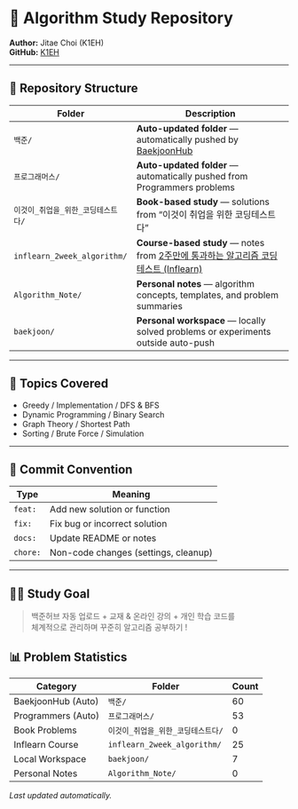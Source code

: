 # 🧠 Algorithm Study Repository

**Author:** Jitae Choi (K1EH)  
**GitHub:** [K1EH](https://github.com/K1EH)

---

## 📂 Repository Structure

| Folder | Description |
|--------|--------------|
| `백준/` | **Auto-updated folder** — automatically pushed by [BaekjoonHub](https://github.com/BaekjoonHub/BaekjoonHub) |
| `프로그래머스/` | **Auto-updated folder** — automatically pushed from Programmers problems |
| `이것이_취업을_위한_코딩테스트다/` | **Book-based study** — solutions from “이것이 취업을 위한 코딩테스트다” |
| `inflearn_2week_algorithm/` | **Course-based study** — notes from [2주만에 통과하는 알고리즘 코딩테스트 (Inflearn)](https://www.inflearn.com/course/2%EC%A3%BC%EB%A7%8C%EC%97%90-%ED%86%B5%EA%B3%BC%ED%95%98%EB%8A%94-%EC%95%8C%EA%B3%A0%EB%A6%AC%EC%A6%98-%EC%BD%94%EB%94%A9%ED%85%8C%EC%8A%A4%ED%8A%B8/) |
| `Algorithm_Note/` | **Personal notes** — algorithm concepts, templates, and problem summaries |
| `baekjoon/` | **Personal workspace** — locally solved problems or experiments outside auto-push |

---

## 🧩 Topics Covered
- Greedy / Implementation / DFS & BFS  
- Dynamic Programming / Binary Search  
- Graph Theory / Shortest Path  
- Sorting / Brute Force / Simulation  

---

## 🚀 Commit Convention
| Type | Meaning |
|------|----------|
| `feat:` | Add new solution or function |
| `fix:` | Fix bug or incorrect solution |
| `docs:` | Update README or notes |
| `chore:` | Non-code changes (settings, cleanup) |

---

## 🧘‍♂️ Study Goal
> 백준허브 자동 업로드 + 교재 & 온라인 강의 + 개인 학습 코드를  
> 체계적으로 관리하며 꾸준히 알고리즘 공부하기 !

<!-- stats:start -->

## 📊 Problem Statistics

| Category | Folder | Count |
|-----------|---------|--------|
| BaekjoonHub (Auto) | `백준/` | 60 |
| Programmers (Auto) | `프로그래머스/` | 53 |
| Book Problems | `이것이_취업을_위한_코딩테스트다/` | 0 |
| Inflearn Course | `inflearn_2week_algorithm/` | 25 |
| Local Workspace | `baekjoon/` | 7 |
| Personal Notes | `Algorithm_Note/` | 0 |

_Last updated automatically._

<!-- stats:end -->
